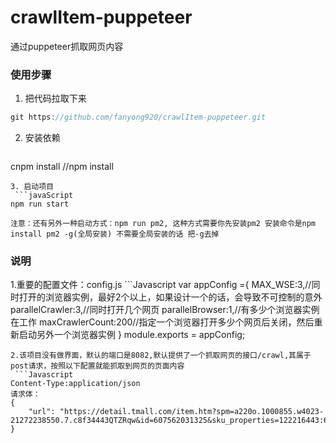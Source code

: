 # crawlItem-puppeteer
通过puppeteer抓取网页内容
### 使用步骤
1. 把代码拉取下来
 ```javaScript
git https://github.com/fanyong920/crawlItem-puppeteer.git
```
2. 安装依赖

	```javaScript
cnpm install //npm install
```
3. 启动项目
 ```javaScript
npm run start
```
`注意：还有另外一种启动方式：npm run pm2, 这种方式需要你先安装pm2 安装命令是npm install pm2 -g(全局安装) 不需要全局安装的话 把-g去掉`
### 说明
1.重要的配置文件：config.js
	```Javascript
var appConfig ={
    MAX_WSE:3,//同时打开的浏览器实例，最好2个以上，如果设计一个的话，会导致不可控制的意外
    parallelCrawler:3,//同时打开几个网页
    parallelBrowser:1,//有多少个浏览器实例在工作
    maxCrawlerCount:200//指定一个浏览器打开多少个网页后关闭，然后重新启动另外一个浏览器实例
}
module.exports =  appConfig;
```
2.该项目没有做界面，默认的端口是8082,默认提供了一个抓取网页的接口/crawl,其属于post请求，按照以下配置就能抓取到网页的页面内容
 ```Javascript
Content-Type:application/json
请求体：
{
    "url": "https://detail.tmall.com/item.htm?spm=a220o.1000855.w4023-21272238550.7.c8f34443QTZRqw&id=607562031325&sku_properties=122216443:6280099462"
}
```
